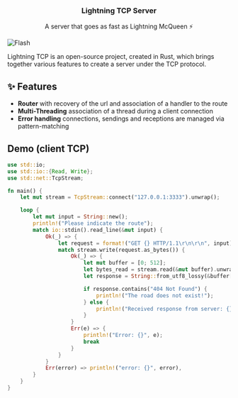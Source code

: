 <h3 align="center">Lightning TCP Server</h3>
<p align="center">A server that goes as fast as Lightning McQueen ⚡</p>

![Flash](https://fr.web.img6.acsta.net/r_1280_720/newsv7/17/07/31/15/51/048599.jpg)

Lightning TCP is an open-source project, created in Rust, which brings together various features to create
a server under the TCP protocol.

## ✨ Features

- **Router** with recovery of the url and association of a handler to the route
- **Multi-Threading** association of a thread during a client connection
- **Error handling** connections, sendings and receptions are managed via pattern-matching


## Demo (client TCP)
```rust
use std::io;
use std::io::{Read, Write};
use std::net::TcpStream;

fn main() {
    let mut stream = TcpStream::connect("127.0.0.1:3333").unwrap();

    loop {
        let mut input = String::new();
        println!("Please indicate the route");
        match io::stdin().read_line(&mut input) {
            Ok(_) => {
                let request = format!("GET {} HTTP/1.1\r\n\r\n", input);
                match stream.write(request.as_bytes()) {
                    Ok(_) => {
                        let mut buffer = [0; 512];
                        let bytes_read = stream.read(&mut buffer).unwrap();
                        let response = String::from_utf8_lossy(&buffer[..bytes_read]);

                        if response.contains("404 Not Found") {
                            println!("The road does not exist!");
                        } else {
                            println!("Received response from server: {}", response);
                        }
                    }
                    Err(e) => {
                        println!("Error: {}", e);
                        break
                    }
                }
            }
            Err(error) => println!("error: {}", error),
        }
    }
}
```